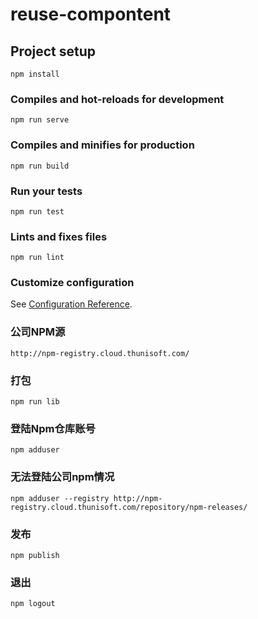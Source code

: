 # reuse-compontent

## Project setup
```
npm install
```

### Compiles and hot-reloads for development
```
npm run serve
```

### Compiles and minifies for production
```
npm run build
```

### Run your tests
```
npm run test
```

### Lints and fixes files
```
npm run lint
```

### Customize configuration
See [Configuration Reference](https://cli.vuejs.org/config/).

### 公司NPM源
```
http://npm-registry.cloud.thunisoft.com/
```

### 打包
```
npm run lib
```

### 登陆Npm仓库账号
```
npm adduser
```

### 无法登陆公司npm情况
```
npm adduser --registry http://npm-registry.cloud.thunisoft.com/repository/npm-releases/
```

### 发布
```
npm publish
```

### 退出
```
npm logout
```